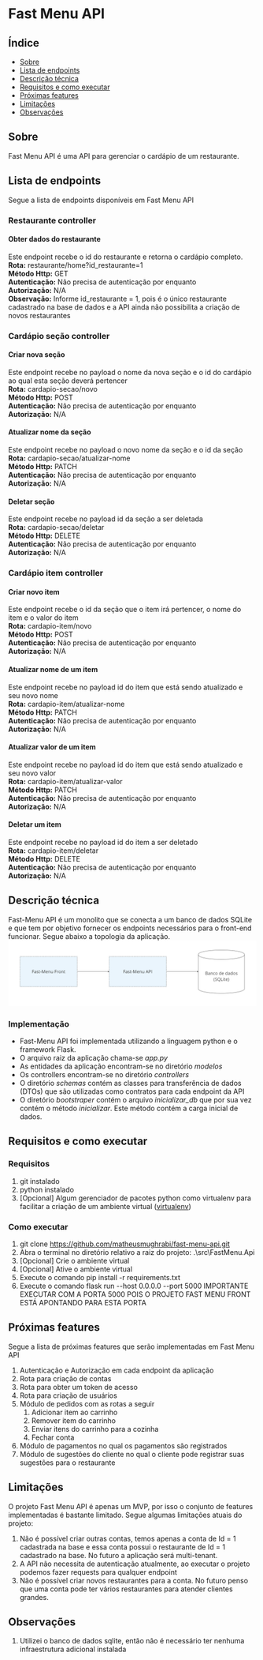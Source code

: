 # Fast Menu API

## Índice

- [Sobre](#sobre)
- [Lista de endpoints](#endpoints)
- [Descrição técnica](#descricao_tecnica)
- [Requisitos e como executar](#requisitos)
- [Próximas features](#proximas_features)
- [Limitações](#limitacoes)
- [Observações](#observacoes)

## Sobre<a name = "sobre"></a>
Fast Menu API é uma API para gerenciar o cardápio de um restaurante.

## Lista de endpoints<a name = "endpoints"></a>
Segue a lista de endpoints disponíveis em Fast Menu API

### Restaurante controller
#### Obter dados do restaurante
Este endpoint recebe o id do restaurante e retorna o cardápio completo.\
**Rota:** restaurante/home?id_restaurante=1\
**Método Http:** GET\
**Autenticação:** Não precisa de autenticação por enquanto\
**Autorização:** N/A\
**Observação:** Informe id_restaurante = 1, pois é o único restaurante cadastrado na base de dados e a API ainda não possibilita a criação de novos restaurantes


### Cardápio seção controller
#### Criar nova seção
Este endpoint recebe no payload o nome da nova seção e o id do cardápio ao qual esta seção deverá pertencer\
**Rota:** cardapio-secao/novo\
**Método Http:** POST\
**Autenticação:** Não precisa de autenticação por enquanto\
**Autorização:** N/A

#### Atualizar nome da seção
Este endpoint recebe no payload o novo nome da seção e o id da seção\
**Rota:** cardapio-secao/atualizar-nome\
**Método Http:** PATCH\
**Autenticação:** Não precisa de autenticação por enquanto\
**Autorização:** N/A

#### Deletar seção
Este endpoint recebe no payload id da seção a ser deletada\
**Rota:** cardapio-secao/deletar\
**Método Http:** DELETE\
**Autenticação:** Não precisa de autenticação por enquanto\
**Autorização:** N/A

### Cardápio item controller
#### Criar novo item
Este endpoint recebe o id da seção que o item irá pertencer, o nome do item e o valor do item\
**Rota:** cardapio-item/novo\
**Método Http:** POST\
**Autenticação:** Não precisa de autenticação por enquanto\
**Autorização:** N/A

#### Atualizar nome de um item
Este endpoint recebe no payload id do item que está sendo atualizado e seu novo nome\
**Rota:** cardapio-item/atualizar-nome\
**Método Http:** PATCH\
**Autenticação:** Não precisa de autenticação por enquanto\
**Autorização:** N/A

#### Atualizar valor de um item
Este endpoint recebe no payload id do item que está sendo atualizado e seu novo valor\
**Rota:** cardapio-item/atualizar-valor\
**Método Http:** PATCH\
**Autenticação:** Não precisa de autenticação por enquanto\
**Autorização:** N/A

#### Deletar um item
Este endpoint recebe no payload id do item a ser deletado\
**Rota:** cardapio-item/deletar\
**Método Http:** DELETE\
**Autenticação:** Não precisa de autenticação por enquanto\
**Autorização:** N/A

## Descrição técnica<a name = "descricao_tecnica"></a>
Fast-Menu API é um monolito que se conecta a um banco de dados SQLite e que tem por objetivo fornecer os endpoints necessários para o front-end funcionar.
Segue abaixo a topologia da aplicação.
![Topologia da aplicação](./imagens/topologia_aplicacao.png)

### Implementação
- Fast-Menu API foi implementada utilizando a linguagem python e o framework Flask.
- O arquivo raiz da aplicação chama-se *app.py*
- As entidades da aplicação encontram-se no diretório *modelos*
- Os controllers encontram-se no diretório *controllers*
- O diretório *schemas* contém as classes para transferência de dados (DTOs) que são utilizadas como contratos para cada endpoint da API
- O diretório *bootstraper* contém o arquivo *inicializar_db* que por sua vez contém o método *inicializar*. Este método contém a carga inicial de dados.

## Requisitos e como executar<a name = "requisitos"></a>
### Requisitos
1. git instalado
2. python instalado
3. [Opcional] Algum gerenciador de pacotes python como virtualenv para facilitar a criação de um ambiente virtual ([virtualenv](https://virtualenv.pypa.io/en/latest/installation.html))

### Como executar
1. git clone https://github.com/matheusmughrabi/fast-menu-api.git
2. Abra o terminal no diretório relativo a raiz do projeto: .\src\FastMenu.Api
3. [Opcional] Crie o ambiente virtual
4. [Opcional] Ative o ambiente virtual
5. Execute o comando pip install -r requirements.txt
6. Execute o comando flask run --host 0.0.0.0 --port 5000 IMPORTANTE EXECUTAR COM A PORTA 5000 POIS O PROJETO FAST MENU FRONT ESTÁ APONTANDO PARA ESTA PORTA

## Próximas features<a name = "proximas_features"></a>
Segue a lista de próximas features que serão implementadas em Fast Menu API
1. Autenticação e Autorização em cada endpoint da aplicação
2. Rota para criação de contas
3. Rota para obter um token de acesso
4. Rota para criação de usuários
5. Módulo de pedidos com as rotas a seguir
    1. Adicionar item ao carrinho
    2. Remover item do carrinho
    3. Enviar itens do carrinho para a cozinha
    4. Fechar conta
6. Módulo de pagamentos no qual os pagamentos são registrados
7. Módulo de sugestões do cliente no qual o cliente pode registrar suas sugestões para o restaurante

## Limitações<a name = "limitacoes"></a>
O projeto Fast Menu API é apenas um MVP, por isso o conjunto de features implementadas é bastante limitado.
Segue algumas limitações atuais do projeto:
1. Não é possível criar outras contas, temos apenas a conta de Id = 1 cadastrada na base e essa conta possui o restaurante de Id = 1 cadastrado na base. No futuro a aplicação será multi-tenant.
2. A API não necessita de autenticação atualmente, ao executar o projeto podemos fazer requests para qualquer endpoint
3. Não é possível criar novos restaurantes para a conta. No futuro penso que uma conta pode ter vários restaurantes para atender clientes grandes.

## Observações <a name = "observacoes"></a>
1. Utilizei o banco de dados sqlite, então não é necessário ter nenhuma infraestrutura adicional instalada




